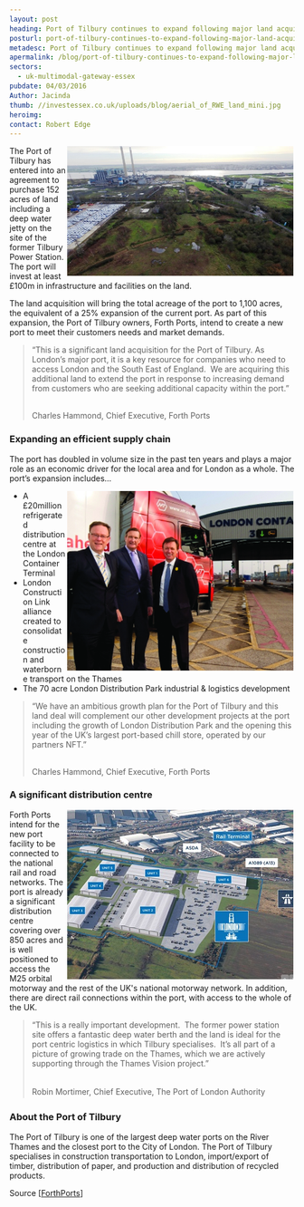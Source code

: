 ```yaml
---
layout: post
heading: Port of Tilbury continues to expand following major land acquisition
posturl: port-of-tilbury-continues-to-expand-following-major-land-acquisition
metadesc: Port of Tilbury continues to expand following major land acquisition of site of former Tilbury Power Station
apermalink: /blog/port-of-tilbury-continues-to-expand-following-major-land-acquisition
sectors:
  - uk-multimodal-gateway-essex 
pubdate: 04/03/2016
Author: Jacinda
thumb: //investessex.co.uk/uploads/blog/aerial_of_RWE_land_mini.jpg
heroimg: 
contact: Robert Edge
---
```

<p><img alt='The Port of Tilbury' src='../uploads/blog/aerial_of_RWE_land_700.jpg' style='width: 400px; height: 229px; margin-left: 2px; margin-right: 2px; float: right;'/>The Port of Tilbury has entered into an agreement to purchase 152 acres of land including a deep water jetty on the site of the former Tilbury Power Station. The port will invest at least £100m in infrastructure and facilities on the land.</p><p>The land acquisition will bring the total acreage of the port to 1,100 acres, the equivalent of a 25% expansion of the current port. As part of this expansion, the Port of Tilbury owners, Forth Ports, intend to create a new port to meet their customers needs and market demands.</p><blockquote><p>“This is a significant land acquisition for the Port of Tilbury. As London’s major port, it is a key resource for companies who need to access London and the South East of England.  We are acquiring this additional land to extend the port in response to increasing demand from customers who are seeking additional capacity within the port.”</p><p><br/>Charles Hammond, Chief Executive, Forth Ports</p></blockquote><h3>Expanding an efficient supply chain</h3><p>The port has doubled in volume size in the past ten years and plays a major role as an economic driver for the local area and for London as a whole. The port’s expansion includes…</p><ul><li><img alt='Refrigerated distribution centre at the Port of Tilbury' src='../uploads/blog/Tilbury_PortCentric_distribution_555x440.jpg' style='line-height: 20.8px; width: 400px; height: 317px; margin-left: 2px; margin-right: 2px; float: right;'/>A £20million refrigerated distribution centre at the London Container Terminal</li><li>London Construction Link alliance created to consolidate construction and waterborne transport on the Thames</li><li>The 70 acre London Distribution Park industrial &amp; logistics development</li></ul><blockquote><p>“We have an ambitious growth plan for the Port of Tilbury and this land deal will complement our other development projects at the port including the growth of London Distribution Park and the opening this year of the UK’s largest port-based chill store, operated by our partners NFT.”</p><p><br/>Charles Hammond, Chief Executive, Forth Ports</p></blockquote><h3>A significant distribution centre</h3><p><img alt='London Distribution Park' src='../uploads/blog/LondonDistPk_Tilbury_400.jpg' style='width: 400px; height: 299px; margin-left: 2px; margin-right: 2px; float: right;'/>Forth Ports intend for the new port facility to be connected to the national rail and road networks. The port is already a significant distribution centre covering over 850 acres and is well positioned to access the M25 orbital motorway and the rest of the UK's national motorway network. In addition, there are direct rail connections within the port, with access to the whole of the UK.</p><blockquote><p>“This is a really important development.  The former power station site offers a fantastic deep water berth and the land is ideal for the port centric logistics in which Tilbury specialises.  It’s all part of a picture of growing trade on the Thames, which we are actively supporting through the Thames Vision project.”<br/> </p><p><span style='line-height: 1.6;'>Robin Mortimer, Chief Executive, The Port of London Authority</span></p></blockquote><h3>About the Port of Tilbury</h3><p>The Port of Tilbury is one of the largest deep water ports on the River Thames and the closest port to the City of London. The Port of Tilbury specialises in construction transportation to London, import/export of timber, distribution of paper, and production and distribution of recycled products.</p><p>Source [<a href='https://forthports.co.uk/media/releases/3066/Expansion+plans+announced+for+Port+of+Tilbury/' target='_blank'>ForthPorts</a>]</p>